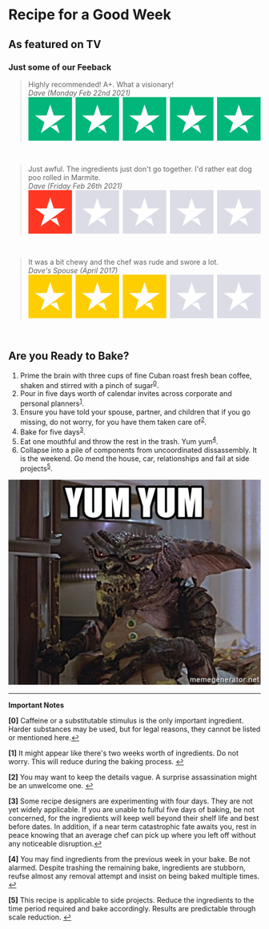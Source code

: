 # Recipe for a Good Week

## As featured on TV
### Just some of our Feeback
 
 > Highly recommended! A+. What a visionary! <br/> *Dave (Monday Feb 22nd 2021)* <br/>![:)](5star.svg)
 
<br/>

 > Just awful. The ingredients just don't go together. I'd rather eat dog poo rolled in Marmite. <br/> *Dave (Friday Feb 26th 2021)* </br>![:(](1star.svg) 

 <br/>

 > It was a bit chewy and the chef was rude and swore a lot. <br/> *Dave's Spouse (April 2017)*  <br/>![:|](3star.svg)

 <br/>

## Are you Ready to Bake?

1.  Prime the brain with three cups of fine Cuban roast fresh bean coffee, shaken and stirred with a pinch of sugar<sup id="a0">[0](#f0)</sup>.
2.  Pour in five days worth of calendar invites across corporate and personal planners<sup id="a1">[1](#f1)</sup>.
3.  Ensure you have told your spouse, partner, and children that if you go missing, do not worry, for you have them taken care of<sup id="a2">[2](#f2)</sup>.
4.  Bake for five days<sup id="a3">[3](#f3)</sup>.
5.  Eat one mouthful and throw the rest in the trash. Yum yum<sup id="a4">[4](#f4)</sup>.
6.  Collapse into a pile of components from uncoordinated dissassembly. It is the weekend. Go mend the house, car, relationships and fail at side projects<sup id="a5">[5](#f5)</sup>.

<p align="center">
  <img src="yumyum.jpg" />
</p>

---
__Important Notes__

<b id="f0">[0]</b> Caffeine or a substitutable stimulus is the only important ingredient. Harder substances may be used, but for legal reasons, they cannot be listed or mentioned here.[↩](#a0)

<b id="f1">[1]</b> It might appear like there's two weeks worth of ingredients. Do not worry. This will reduce during the baking process. [↩](#a1)

<b id="f2">[2]</b> You may want to keep the details vague. A surprise assassination might be an unwelcome one. [↩](#a2)

<b id="f3">[3]</b> Some recipe designers are experimenting with four days. They are not yet widely applicable. If you are unable to fulful five days of baking, be not concerned, for the ingredients will keep well beyond their shelf life and best before dates. In addition, if a near term catastrophic fate awaits you, rest in peace knowing that an average chef can pick up where you left off without any noticeable disruption.[↩](#a3)

<b id="f4">[4]</b> You may find ingredients from the previous week in your bake. Be not alarmed. Despite trashing the remaining bake, ingredients are stubborn, reufse almost any removal attempt and insist on being baked multiple times. [↩](#a4)

<b id="f5">[5]</b> This recipe is applicable to side projects. Reduce the ingredients to the time period required and bake accordingly. Results are predictable through scale reduction. [↩](#a5)

